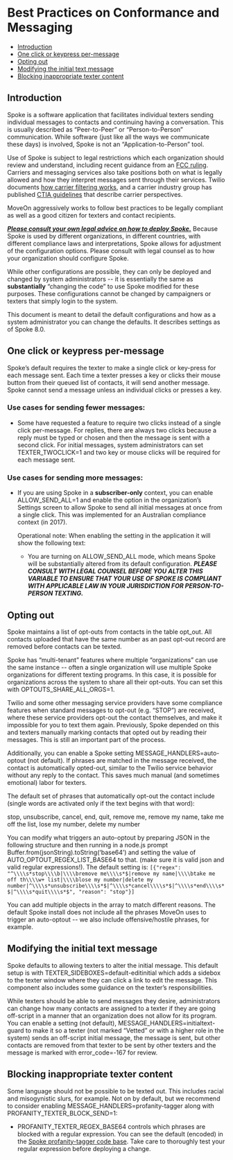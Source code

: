 # Best Practices on Conformance and Messaging

- [Introduction](#introduction)
- [One click or keypress per-message](#one-click-or-keypress-per-message)
- [Opting out](#opting-out)
- [Modifying the initial text message](#modifying-the-initial-text-message)
- [Blocking inappropriate texter content](#blocking-inappropriate-texter-content)

## Introduction

Spoke is a software application that facilitates individual texters sending individual messages to contacts and continuing having a conversation. This is usually described as “Peer-to-Peer” or “Person-to-Person” communication.  While software (just like all the ways we communicate these days) is involved, Spoke is not an “Application-to-Person” tool.

Use of Spoke is subject to legal restrictions which each organization should review and understand, including recent guidance from an [FCC ruling](https://docs.fcc.gov/public/attachments/DA-20-670A1.pdf). Carriers and messaging services also take positions both on what is legally allowed and how they interpret messages sent through their services.  Twilio documents [how carrier filtering works](https://support.twilio.com/hc/en-us/articles/223181848-How-Does-Carrier-Filtering-Work-), and a carrier industry group has published [CTIA guidelines](https://www.ctia.org/the-wireless-industry/industry-commitments/messaging-interoperability-sms-mms) that describe carrier perspectives.

MoveOn aggressively works to follow best practices to be legally compliant as well as a good citizen for texters and contact recipients.

<b><i><u>Please consult your own legal advice on how to deploy Spoke.</u></i></b> Because Spoke is used by different organizations, in different countries, with different compliance laws and interpretations, Spoke allows for adjustment of the configuration options.  Please consult with legal counsel as to how your organization should configure Spoke.

While other configurations are possible, they can only be deployed and changed by system administrators -- it is essentially the same as <b>substantially</b> “changing the code” to use Spoke modified for these purposes.  These configurations cannot be changed by campaigners or texters that simply login to the system.

This document is meant to detail the default configurations and how as a system administrator you can change the defaults. It describes settings as of Spoke 8.0.

## One click or keypress per-message

Spoke’s default requires the texter to make a single click or key-press for each message sent. Each time a texter presses a key or clicks their mouse button from their queued list of contacts, it will send another message. Spoke cannot send a message unless an individual clicks or presses a key.

### Use cases for sending fewer messages:

* Some have requested a feature to require two clicks instead of a single click per-message.  For replies, there are always two clicks because a reply must be typed or chosen and then the message is sent with a second click. For initial messages, system administrators can set TEXTER_TWOCLICK=1 and two key or mouse clicks will be required for each message sent.

### Use cases for sending more messages:

* If you are using Spoke in a <b>subscriber-only</b> context, you can enable ALLOW_SEND_ALL=1 and enable the option in the organization’s Settings screen to allow Spoke to send all initial messages at once from a single click. This was implemented for an Australian compliance context (in 2017).

  Operational note: When enabling the setting in the application it will show the following text:

  * You are turning on ALLOW_SEND_ALL mode, which means Spoke will be substantially altered from its default configuration.  <b><i>PLEASE CONSULT WITH LEGAL COUNSEL BEFORE YOU ALTER THIS VARIABLE TO ENSURE THAT YOUR USE OF SPOKE IS COMPLIANT WITH APPLICABLE LAW IN YOUR JURISDICTION FOR PERSON-TO-PERSON TEXTING. </i></b>


## Opting out

Spoke maintains a list of opt-outs from contacts in the table opt_out. All contacts uploaded that have the same number as an past opt-out record are removed before contacts can be texted.  

Spoke has “multi-tenant” features where multiple “organizations” can use the same instance -- often a single organization will use multiple Spoke organizations for different texting programs. In this case, it is possible for organizations across the system to share all their opt-outs. You can set this with OPTOUTS_SHARE_ALL_ORGS=1.

Twilio and some other messaging service providers have some compliance features when standard messages to opt-out (e.g. “STOP”) are received, where these service providers opt-out the contact themselves, and make it impossible for you to text them again.  Previously, Spoke depended on this and texters manually marking contacts that opted out by reading their messages.  This is still an important part of the process.

Additionally, you can enable a Spoke setting MESSAGE_HANDLERS=auto-optout (not default). If phrases are matched in the message received, the contact is automatically opted-out, similar to the Twilio service behavior without any reply to the contact. This saves much manual (and sometimes emotional) labor for texters.

The default set of phrases that automatically opt-out the contact include (single words are activated only if the text begins with that word):

   stop, unsubscribe, cancel, end, quit, remove me, remove my name, take me off the list, lose my number, delete my number


You can modify what triggers an auto-optout by preparing JSON in the following structure and then running in a node.js prompt Buffer.from(jsonString).toString(‘base64’) and setting the value of AUTO_OPTOUT_REGEX_LIST_BASE64 to that. (make sure it is valid json and valid regular expressions!).  The default setting is:
    ```
    [{"regex": "^\\\\s*stop\\\\b|\\\\bremove me\\\\s*$|remove my name|\\\\btake me off th\\\\w+ list|\\\\blose my number|delete my number|^\\\\s*unsubscribe\\\\s*$|^\\\\s*cancel\\\\s*$|^\\\\s*end\\\\s*$|^\\\\s*quit\\\\s*$", "reason": "stop"}]
    ```

You can add multiple objects in the array to match different reasons. The default Spoke install does not include all the phrases MoveOn uses to trigger an auto-optout -- we also include offensive/hostile phrases, for example.


## Modifying the initial text message

Spoke defaults to allowing texters to alter the initial message. This default setup is with TEXTER_SIDEBOXES=default-editinitial which adds a sidebox to the texter window where they can click a link to edit the message. This component also includes some guidance on the texter’s responsibilities.

While texters should be able to send messages they desire, administrators can change how many contacts are assigned to a texter if they are going off-script in a manner that an organization does not allow for its program. You can enable a setting (not default), MESSAGE_HANDLERS=initialtext-guard to make it so a texter (not marked “Vetted” or with a higher role in the system) sends an off-script initial message, the message is sent, but other contacts are removed from that texter to be sent by other texters and the message is marked with error_code=-167 for review. 


## Blocking inappropriate texter content
Some language should not be possible to be texted out. This includes racial and misogynistic slurs, for example. Not on by default, but we recommend to consider enabling MESSAGE_HANDLERS=profanity-tagger along with PROFANITY_TEXTER_BLOCK_SEND=1:

* PROFANITY_TEXTER_REGEX_BASE64 controls which phrases are blocked with a regular expression.  You can see the default (encoded) in the [Spoke profanity-tagger code base](https://github.com/MoveOnOrg/Spoke/blob/main/src/integrations/message-handlers/profanity-tagger/index.js#L4). Take care to thoroughly test your regular expression before deploying a change.


